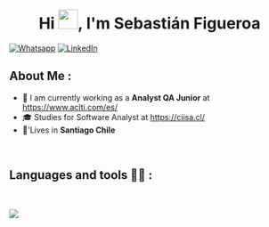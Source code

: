 <h1 align="center">Hi <img src="https://media.giphy.com/media/hvRJCLFzcasrR4ia7z/giphy.gif" width="35">, I'm Sebastián Figueroa</h1>

<p>
	<a href="https://wa.me/956283655"><img src="https://img.shields.io/badge/whatsapp-%2325D366.svg?style=plastic&logo=whatsapp&logoColor=white" alt="Whatsapp"/></a>
	<a href="https://www.linkedin.com/in/sebastian-figueroa-manquian-4b6225212/"><img src="https://img.shields.io/badge/linkedin-%230A66C2.svg?style=plastic&logo=linkedin&logoColor=white" alt="LinkedIn"/></a>
</p>

## About Me :

- 🏢 I am currently working as a **Analyst QA Junior** at https://www.aclti.com/es/
- 🎓 Studies for Software Analyst at https://ciisa.cl/
- 🏡'Lives in **Santiago Chile**

<br>

## Languages and tools 🧑‍💻 :



<br>

<p align="left">
  <a href="https://skillicons.dev">
    <img src="https://skillicons.dev/icons?i=androidstudio,git,docker,java,js,flutter,figma,html,css,mysql,github,postman,linux,bash,selenium,bootstrap,discord,gherkin,heroku,idea,nodejs,postgres,powershell,visualstudio,vscode" />
  </a>
</p>

